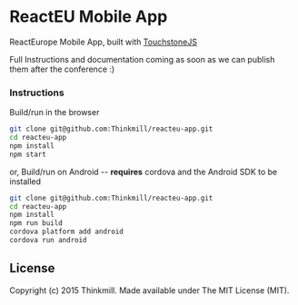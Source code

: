 # ReactEU Mobile App

ReactEurope Mobile App, built with [TouchstoneJS](http://touchstonejs.io)

Full Instructions and documentation coming as soon as we can publish them after the conference :)

### Instructions

Build/run in the browser

``` bash
git clone git@github.com:Thinkmill/reacteu-app.git
cd reacteu-app
npm install
npm start
```


or, Build/run on Android -- **requires** cordova and the Android SDK to be installed

``` bash
git clone git@github.com:Thinkmill/reacteu-app.git
cd reacteu-app
npm install
npm run build
cordova platform add android
cordova run android
```

## License

Copyright (c) 2015 Thinkmill. Made available under The MIT License (MIT).
